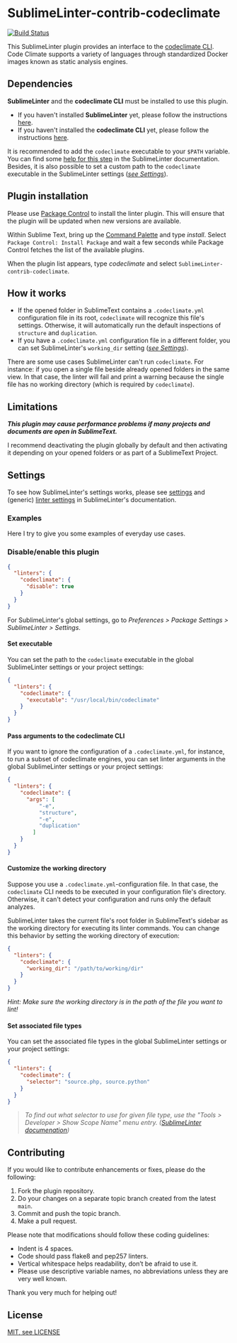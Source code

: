 SublimeLinter-contrib-codeclimate
=================================

[![Build Status](https://travis-ci.com/meengit/SublimeLinter-contrib-codeclimate.svg?branch=main)](https://travis-ci.com/meengit/SublimeLinter-contrib-codeclimate)

This SublimeLinter plugin provides an interface to the [codeclimate CLI][codeclimate]. Code Climate supports a variety of languages through standardized Docker images known as static analysis engines.

## Dependencies

**SublimeLinter** and the **codeclimate CLI** must be installed to use this plugin. 

* If you haven't installed **SublimeLinter** yet, please follow the instructions [here][sublimelinter-installation].
* If you haven't installed the **codeclimate CLI** yet, please follow the instructions [here][codeclimate].

It is recommended to add the `codeclimate` executable to your `$PATH` variable. You can find some [help for this step][sublimelinter-troubleshooting] in the SublimeLinter documentation. Besides, it is also possible to set a custom path to the `codeclimate` executable in the SublimeLinter settings (*[see Settings](#settings)*).

## Plugin installation

Please use [Package Control][pc] to install the linter plugin. This will ensure that the plugin will be updated when new versions are available.

Within Sublime Text, bring up the [Command Palette][cmd] and type *install*. Select `Package Control: Install Package` and wait a few seconds while Package Control fetches the list of the available plugins.

When the plugin list appears, type *codeclimate* and select `SublimeLinter-contrib-codeclimate`.

## How it works

* If the opened folder in SublimeText contains a `.codeclimate.yml` configuration file in its root, `codeclimate` will recognize this file's settings. Otherwise, it will automatically run the default inspections of `structure` and `duplication`.
* If you have a `.codeclimate.yml` configuration file in a different folder, you can set SublimeLinter's `working_dir` setting (*[see Settings](#settings)*).

There are some use cases SublimeLinter can't run `codeclimate`. For instance: if you open a single file beside already opened folders in the same view. In that case, the linter will fail and print a warning because the single file has no working directory (which is required by `codeclimate`).

## Limitations

***This plugin may cause performance problems if many projects and documents are open in SublimeText.***

I recommend deactivating the plugin globally by default and then activating it depending on your opened folders or as part of a SublimeText Project. 

## Settings

To see how SublimeLinter's settings works, please see [settings][sublimelinter-settings] and (generic) [linter settings][sublimelinter-linter-settings] in SublimeLinter's documentation.

### Examples

Here I try to give you some examples of everyday use cases.

### Disable/enable this plugin

```json
{
  "linters": {
    "codeclimate": {
      "disable": true
    }
  }
}
```

For SublimeLinter's global settings, go to *Preferences > Package Settings > SublimeLinter > Settings*.

#### Set executable

You can set the path to the `codeclimate` executable in the global SublimeLinter settings or your project settings:

```json
{
  "linters": {
    "codeclimate": {
      "executable": "/usr/local/bin/codeclimate"
    }
  }
}
```

#### Pass arguments to the codeclimate CLI

If you want to ignore the configuration of a `.codeclimate.yml`, for instance, to run a subset of codeclimate engines, you can set linter arguments in the global SublimeLinter settings or your project settings:

```json
{
  "linters": {
    "codeclimate": {
      "args": [
          "-e",
          "structure",
          "-e",
          "duplication"
        ]
    }
  }
}
```

#### Customize the working directory

Suppose you use a `.codeclimate.yml`-configuration file. In that case, the `codeclimate` CLI needs to be executed in your configuration file's directory. Otherwise, it can't detect your configuration and runs only the default analyzes.

SublimeLinter takes the current file's root folder in SublimeText's sidebar as the working directory for executing its linter commands. You can change this behavior by setting the working directory of execution:

```json
{
  "linters": {
    "codeclimate": {
      "working_dir": "/path/to/working/dir"
    }
  }
}
```

*Hint: Make sure the working directory is in the path of the file you want to lint!*

#### Set associated file types

You can set the associated file types in the global SublimeLinter settings or your project settings:

```json
{
  "linters": {
    "codeclimate": {
      "selector": "source.php, source.python"
    }
  }
}
```

> *To find out what selector to use for given file type, use the "Tools > Developer > Show Scope Name" menu entry. ([SublimeLinter documenation][sublimelinter-selector])*

## Contributing

If you would like to contribute enhancements or fixes, please do the following:

1. Fork the plugin repository.
2. Do your changes on a separate topic branch created from the latest `main`.
3. Commit and push the topic branch.
4. Make a pull request.

Please note that modifications should follow these coding guidelines:

- Indent is 4 spaces.
- Code should pass flake8 and pep257 linters.
- Vertical whitespace helps readability, don’t be afraid to use it.
- Please use descriptive variable names, no abbreviations unless they are very well known.

Thank you very much for helping out!

## License

[MIT, see LICENSE][license]

[cmd]: http://docs.sublimetext.info/en/sublime-text-3/extensibility/command_palette.html
[codeclimate]: https://github.com/codeclimate/codeclimate
[docs]: http://sublimelinter.readthedocs.org
[license]: https://github.com/meengit/SublimeLinter-contrib-codeclimate/blob/main/LICENSE
[pc]: https://sublime.wbond.net/installation
[sublimelinter-installation]: http://sublimelinter.readthedocs.org/en/latest/installation.html
[sublimelinter-linter-settings]: http://sublimelinter.readthedocs.org/en/latest/linter_settings.html
[sublimelinter-selector]: http://www.sublimelinter.com/en/stable/linter_settings.html#selector
[sublimelinter-settings]: http://sublimelinter.readthedocs.org/en/latest/settings.html
[sublimelinter-troubleshooting]: http://sublimelinter.readthedocs.org/en/latest/troubleshooting.html#finding-a-linter-executable
